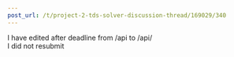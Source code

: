 ```yaml
---
post_url: /t/project-2-tds-solver-discussion-thread/169029/340
---
```

I have edited after deadline from /api to /api/  
I did not resubmit